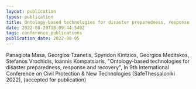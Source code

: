 ```yaml
---
layout: publication
types: publication
title: Ontology-based technologies for disaster preparedness, response and recovery
date: 2022-08-29T18:09:44.540Z
tags: conference_publications
publication_date: 2022-08-05
---
```

Panagiota Masa, Georgios Tzanetis, Spyridon Kintzios, Georgios Meditskos, Stefanos Vrochidis, Ioannis Kompatsiaris, "Ontology-based technologies for disaster preparedness, response and recovery", In 9th International Conference on Civil Protection & New Technologies (SafeThessaloniki 2022), (accepted for publication)